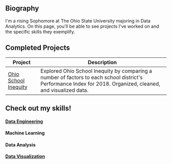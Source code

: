 ## Biography
I'm a rising Sophomore at The Ohio State University majoring in Data Analytics. On this page, you'll be able to see projects I've worked on and the specific skills they exemplify.

## Completed Projects

| Project | Description |
| ------- | ----------- |
| [Ohio School Inequity](https://github.com/joesposito8/ohio-school-inequity) | Explored Ohio School Inequity by comparing a number of factors to each school district's Performance Index for 2018. Organized, cleaned, and visualized data. |

## Check out my skills!

#### [Data Engineering](data_engineering.md)

#### Machine Learning

#### Data Analysis

#### [Data Visualization](data_visualization.md)

